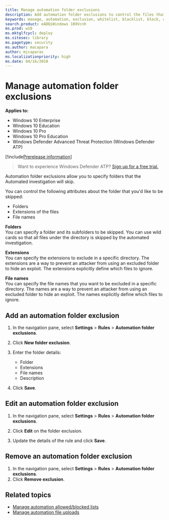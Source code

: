 ```yaml
---
title: Manage automation folder exclusions
description: Add automation folder exclusions to control the files that are excluded from an automated investigation. 
keywords: manage, automation, exclusion, whitelist, blacklist, block, clean, malicious
search.product: eADQiWindows 10XVcnh
ms.prod: w10
ms.mktglfcycl: deploy
ms.sitesec: library
ms.pagetype: security
ms.author: macapara
author: mjcaparas
ms.localizationpriority: high
ms.date: 04/16/2018
---
```


# Manage automation folder exclusions 

**Applies to:**

- Windows 10 Enterprise
- Windows 10 Education
- Windows 10 Pro
- Windows 10 Pro Education
- Windows Defender Advanced Threat Protection (Windows Defender ATP)

[!include[Prerelease information](prerelease.md)]

>Want to experience Windows Defender ATP? [Sign up for a free trial.](https://www.microsoft.com/en-us/WindowsForBusiness/windows-atp?ocid=docs-wdatp-automationexclusionfolder-abovefoldlink)

Automation folder exclusions allow you to specify folders that the Automated investigation will skip. 

You can control the following attributes about the folder that you'd like to be skipped:
- Folders 
- Extensions of the files
- File names


**Folders**<br>
You can specify a folder and its subfolders to be skipped. You can use wild cards so that all files under the directory is skipped by the automated investigation. 

**Extensions**<br>
You can specify the extensions to exclude in a specific directory. The extensions are a way to prevent an attacker from using an excluded folder to hide an exploit. The extensions explicitly define which files to ignore. 

**File names**<br>
You can specify the file names that you want to be excluded in a specific directory. The names are a way to prevent an attacker from using an excluded folder to hide an exploit. The names explicitly define which files to ignore. 



## Add an automation folder exclusion
1. In the navigation pane, select **Settings** > **Rules**  > **Automation folder exclusions**.  

2. Click **New folder exclusion**.  

3. Enter the folder details:

    - Folder
    - Extensions
    - File names
    - Description
    

4. Click **Save**.

## Edit an automation folder exclusion 
1. In the navigation pane, select **Settings** > **Rules**  > **Automation folder exclusions**. 

2. Click **Edit** on the folder exclusion.  

3. Update the details of the rule and click **Save**.

## Remove an automation folder exclusion 
1. In the navigation pane, select **Settings** > **Rules**  > **Automation folder exclusions**.  
2. Click **Remove exclusion**. 


## Related topics
- [Manage automation allowed/blocked lists](manage-automation-allowed-blocked-list-windows-defender-advanced-threat-protection.md)
- [Manage automation file uploads](manage-automation-file-uploads-windows-defender-advanced-threat-protection.md)
